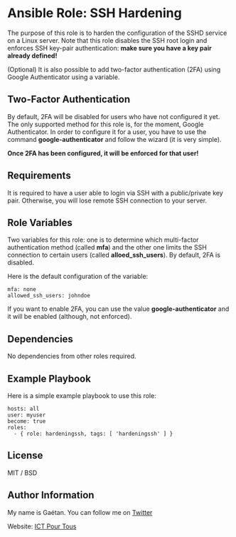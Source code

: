 Ansible Role: SSH Hardening
=========

The purpose of this role is to harden the configuration of the SSHD service on a Linux server.
Note that this role disables the SSH root login and enforces SSH key-pair authentication: **make sure you have a key pair already defined!**

(Optional) It is also possible to add two-factor authentication (2FA) using Google Authenticator using a variable.


Two-Factor Authentication
-------------------------

By default, 2FA will be disabled for users who have not configured it yet. The only supported method for this role is, for the moment, Google Authenticator. In order to configure it for a user, you have to use the command **google-authenticator** and follow the wizard (it is very simple).

**Once 2FA has been configured, it will be enforced for that user!**


Requirements
------------

It is required to have a user able to login via SSH with a public/private key pair. Otherwise, you will lose remote SSH connection to your server.


Role Variables
--------------

Two variables for this role: one is to determine which multi-factor authentication method (called **mfa**) and the other one limits the SSH connection to certain users (called **alloed_ssh_users**). By default, 2FA is disabled.

Here is the default configuration of the variable:

```
mfa: none
allowed_ssh_users: johndoe
```

If you want to enable 2FA, you can use the value **google-authenticator** and it will be enabled (although, not enforced).


Dependencies
------------

No dependencies from other roles required.


Example Playbook
----------------

Here is a simple example playbook to use this role:

```
hosts: all
user: myuser
become: true
roles:
  - { role: hardeningssh, tags: [ 'hardeningssh' ] }
```

License
-------

MIT / BSD


Author Information
------------------

My name is Gaétan. You can follow me on [Twitter](https://twitter.com/astsu777)

Website: [ICT Pour Tous](https://www.ictpourtous.com)
